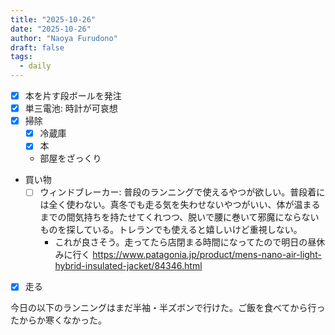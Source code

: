 ```yaml
---
title: "2025-10-26"
date: "2025-10-26"
author: "Naoya Furudono"
draft: false
tags:
  - daily
---
```


- [x] 本を片す段ボールを発注
- [x] 単三電池: 時計が可哀想
- [x] 掃除
  - [x] 冷蔵庫
  - [x] 本
  - 部屋をざっくり
- 買い物
  - [ ] ウィンドブレーカー: 普段のランニングで使えるやつが欲しい。普段着には全く使わない。真冬でも走る気を失わせないやつがいい、体が温まるまでの間気持ちを持たせてくれつつ、脱いで腰に巻いて邪魔にならないものを探している。トレランでも使えると嬉しいけど重視しない。
    - これが良さそう。走ってたら店閉まる時間になってたので明日の昼休みに行く https://www.patagonia.jp/product/mens-nano-air-light-hybrid-insulated-jacket/84346.html
- [x] 走る

今日の以下のランニングはまだ半袖・半ズボンで行けた。ご飯を食べてから行ったからか寒くなかった。

<div class="strava-embed-placeholder" data-embed-type="activity" data-embed-id="16258691656" data-style="standard" data-from-embed="false"></div><script src="https://strava-embeds.com/embed.js"></script>
